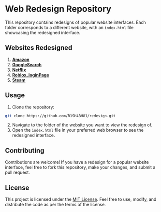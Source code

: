 # Web Redesign Repository

This repository contains redesigns of popular website interfaces. Each folder corresponds to a different website, with an `index.html` file showcasing the redesigned interface.

## Websites Redesigned

1. <a href="https://amazonredesign.netlify.app/">**Amazon**</a>
2. <a href="https://bright-frangollo-6f7ecf.netlify.app/">**GoogleSearch**</a>
3. <a href="https://cerulean-peony-453e63.netlify.app/">**Netflix**</a>
4. <a href="https://cerulean-peony-453e63.netlify.app/">**Roblox_loginPage**</a>
5. <a href="https://steamredesign.netlify.app/">**Steam** </a>

## Usage

1. Clone the repository:

```bash
git clone https://github.com/R1SH4BH81/redesign.git
```

2. Navigate to the folder of the website you want to view the redesign of.
3. Open the `index.html` file in your preferred web browser to see the redesigned interface.

## Contributing

Contributions are welcome! If you have a redesign for a popular website interface, feel free to fork this repository, make your changes, and submit a pull request.

## License

This project is licensed under the [MIT License](LICENSE). Feel free to use, modify, and distribute the code as per the terms of the license.
